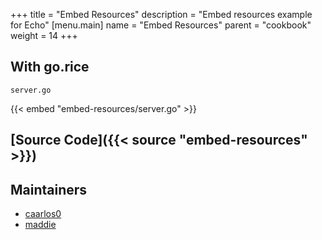 +++
title = "Embed Resources"
description = "Embed resources example for Echo"
[menu.main]
  name = "Embed Resources"
  parent = "cookbook"
  weight = 14
+++

## With go.rice

`server.go`

{{< embed "embed-resources/server.go" >}}

## [Source Code]({{< source "embed-resources" >}})

## Maintainers

- [caarlos0](https://github.com/caarlos0)
- [maddie](https://github.com/maddie)
